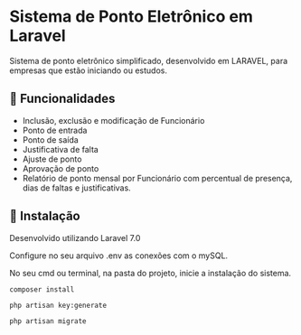 # Sistema de Ponto Eletrônico em Laravel

Sistema de ponto eletrônico simplificado, desenvolvido em LARAVEL, para empresas que estão iniciando ou estudos.

## 🔧 Funcionalidades

* Inclusão, exclusão e modificação de Funcionário
* Ponto de entrada
* Ponto de saída
* Justificativa de falta
* Ajuste de ponto
* Aprovação de ponto
* Relatório de ponto mensal por Funcionário com percentual de presença, dias de faltas e justificativas.


## 🚀 Instalação
    
Desenvolvido utilizando Laravel 7.0

Configure no seu arquivo .env as conexões com o mySQL.

No seu cmd ou terminal, na pasta do projeto, inicie a instalação do sistema.

```
composer install
```

```
php artisan key:generate
```

```
php artisan migrate
```
 
